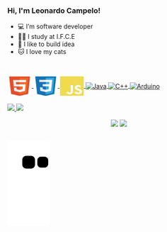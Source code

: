 ### Hi, I'm Leonardo Campelo!

- 💻 I’m software developer
- 🧑‍🎓 I study at I.F.C.E
- 🔧 I like to build idea 
- 🐱 I love my cats

##
<div style="display: inline_block"><br>
  
  <a href="https://github.com/LeoCosta7?tab=repositories">
    <img align="center" alt="HTML" height="45" width="55" src="https://raw.githubusercontent.com/devicons/devicon/master/icons/html5/html5-original.svg">
    <img align="center" alt="CSS" height="45" width="55" src="https://raw.githubusercontent.com/devicons/devicon/master/icons/css3/css3-original.svg">
    <img align="center" alt="Js" height="45" width="55" src="https://raw.githubusercontent.com/devicons/devicon/master/icons/javascript/javascript-plain.svg">
    <img align="center" alt="Java" height="45" width="55" img src="https://cdn.jsdelivr.net/gh/devicons/devicon/icons/java/java-original.svg">
    <img align="center" alt="C++" height="45" width="55" img src="https://cdn.jsdelivr.net/gh/devicons/devicon/icons/cplusplus/cplusplus-original.svg">
    <img align="center" alt="Arduino" height="45" width="45" src="https://cdn.jsdelivr.net/gh/devicons/devicon/icons/arduino/arduino-original-wordmark.svg">
  </a>
</div><br>

<!-- Stats -->

<div>
  <a href="https://github.com/LeoCosta7?tab=repositories">
  <img height="180em" src="https://github-readme-stats.vercel.app/api?username=LeoCosta7&show_icons=true&theme=highcontrast&include_all_commits=true&count_private=true"/> 
  <img height="180em" src="https://github-readme-stats.vercel.app/api/top-langs/?username=LeoCosta7&layout=compact&langs_count=7&theme=highcontrast"/>
</div><br>
  
<!-- Badges -->
  
<div align="center">
  <a href = "lcampelocontato@gmail.com"><img src="https://img.shields.io/badge/Gmail-D14836?style=for-the-badge&logo=gmail&logoColor=white" target="_blank"></a>
  <a href="https://www.linkedin.com/in/leonardo-campelo-727596220/" target="_blank"><img src="https://img.shields.io/badge/-LinkedIn-%230077B5?style=for-the-badge&logo=linkedin&logoColor=white" target="_blank"></a> 
</div>

##  

![Snake animation](https://github.com/LeoCosta7/LeoCosta7/blob/output/github-contribution-grid-snake.svg)
